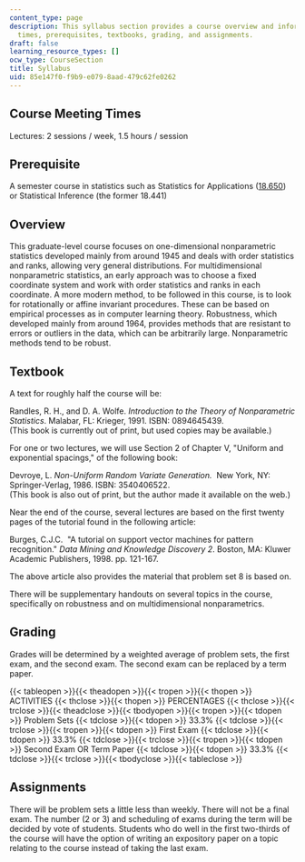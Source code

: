 ```yaml
---
content_type: page
description: This syllabus section provides a course overview and information on meeting
  times, prerequisites, textbooks, grading, and assignments.
draft: false
learning_resource_types: []
ocw_type: CourseSection
title: Syllabus
uid: 85e147f0-f9b9-e079-8aad-479c62fe0262
---
```

## Course Meeting Times

Lectures: 2 sessions / week, 1.5 hours / session

## Prerequisite

A semester course in statistics such as Statistics for Applications ([18.650](/courses/18-443-statistics-for-applications-fall-2006/)) or Statistical Inference (the former 18.441)

## Overview

This graduate-level course focuses on one-dimensional nonparametric statistics developed mainly from around 1945 and deals with order statistics and ranks, allowing very general distributions. For multidimensional nonparametric statistics, an early approach was to choose a fixed coordinate system and work with order statistics and ranks in each coordinate. A more modern method, to be followed in this course, is to look for rotationally or affine invariant procedures. These can be based on empirical processes as in computer learning theory. Robustness, which developed mainly from around 1964, provides methods that are resistant to errors or outliers in the data, which can be arbitrarily large. Nonparametric methods tend to be robust.

## Textbook

A text for roughly half the course will be:

Randles, R. H., and D. A. Wolfe. *Introduction to the Theory of Nonparametric Statistics*. Malabar, FL: Krieger, 1991. ISBN: 0894645439.    
(This book is currently out of print, but used copies may be available.)

For one or two lectures, we will use Section 2 of Chapter V, "Uniform and exponential spacings," of the following book:

Devroye, L. *Non-Uniform Random Variate Generation.*  New York, NY: Springer-Verlag, 1986. ISBN: 3540406522.    
(This book is also out of print, but the author made it available on the web.)

Near the end of the course, several lectures are based on the first twenty pages of the tutorial found in the following article:

Burges, C.J.C.  "A tutorial on support vector machines for pattern recognition." *Data Mining and Knowledge Discovery 2*. Boston, MA: Kluwer Academic Publishers, 1998. pp. 121-167.

The above article also provides the material that problem set 8 is based on.

There will be supplementary handouts on several topics in the course, specifically on robustness and on multidimensional nonparametrics.

## Grading

Grades will be determined by a weighted average of problem sets, the first exam, and the second exam. The second exam can be replaced by a term paper.

{{< tableopen >}}{{< theadopen >}}{{< tropen >}}{{< thopen >}}
ACTIVITIES
{{< thclose >}}{{< thopen >}}
PERCENTAGES
{{< thclose >}}{{< trclose >}}{{< theadclose >}}{{< tbodyopen >}}{{< tropen >}}{{< tdopen >}}
Problem Sets
{{< tdclose >}}{{< tdopen >}}
33.3%
{{< tdclose >}}{{< trclose >}}{{< tropen >}}{{< tdopen >}}
First Exam
{{< tdclose >}}{{< tdopen >}}
33.3%
{{< tdclose >}}{{< trclose >}}{{< tropen >}}{{< tdopen >}}
Second Exam OR Term Paper
{{< tdclose >}}{{< tdopen >}}
33.3%
{{< tdclose >}}{{< trclose >}}{{< tbodyclose >}}{{< tableclose >}}

## Assignments

There will be problem sets a little less than weekly. There will not be a final exam. The number (2 or 3) and scheduling of exams during the term will be decided by vote of students. Students who do well in the first two-thirds of the course will have the option of writing an expository paper on a topic relating to the course instead of taking the last exam.